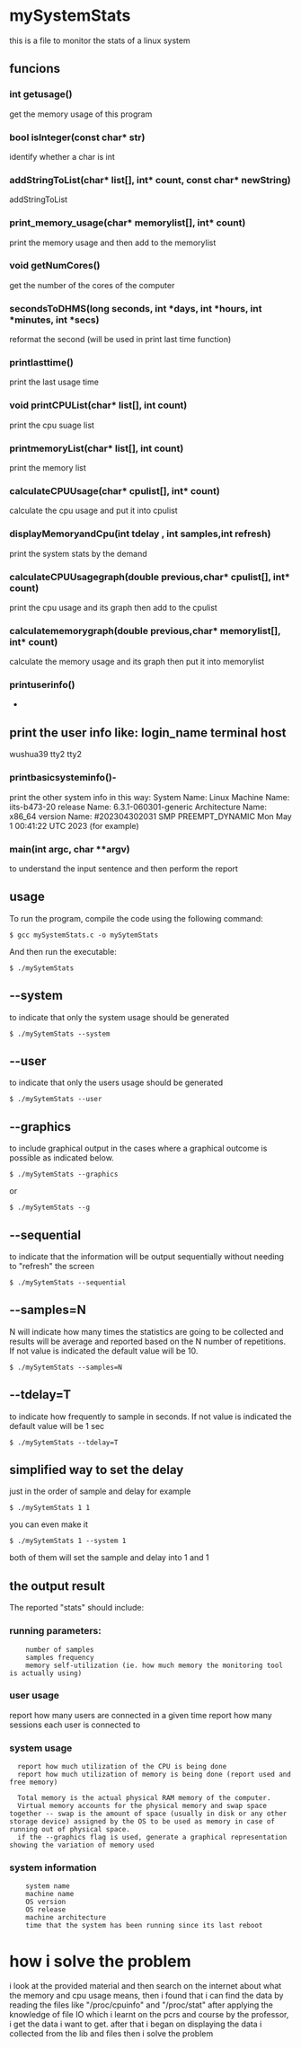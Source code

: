# mySystemStats
this is a file to monitor the stats of a linux system
## funcions
### int getusage()
get the memory usage of this program
### bool isInteger(const char* str)
identify whether a char is int
### addStringToList(char* list[], int* count, const char* newString) 
addStringToList
### print_memory_usage(char* memorylist[], int* count) 
print the memory usage and then add to the memorylist
### void getNumCores()
get the number of the cores of the computer
### secondsToDHMS(long seconds, int *days, int *hours, int *minutes, int *secs)
reformat the second (will be used in print last time function)
### printlasttime() 
print the last usage time
### void printCPUList(char* list[], int count) 
print the cpu suage list
### printmemoryList(char* list[], int count)
print the memory list
### calculateCPUUsage(char* cpulist[], int* count)
calculate the cpu usage and put it into cpulist
### displayMemoryandCpu(int tdelay , int samples,int refresh)
print the system stats by the demand
### calculateCPUUsagegraph(double previous,char* cpulist[], int* count)
print the cpu usage and its graph then add to the cpulist
### calculatememorygraph(double previous,char* memorylist[], int* count)
calculate the memory usage and its graph then put it into memorylist
### printuserinfo()
-
print the user info 
like:
login_name terminal host
--------------------------
wushua39 tty2 tty2
### printbasicsysteminfo()-
print the other system info in this way:
System Name: Linux
Machine Name: iits-b473-20
release Name: 6.3.1-060301-generic
Architecture Name: x86_64
version Name: #202304302031 SMP PREEMPT_DYNAMIC Mon May  1 00:41:22 UTC 2023
(for example)
### main(int argc, char **argv)
to understand the input sentence and then perform the report

## usage

To run the program, compile the code using the following command:

```console
$ gcc mySystemStats.c -o mySytemStats
```
And then run the executable:

```console
$ ./mySytemStats
```
## --system
to indicate that only the system usage should be generated
``` console
$ ./mySytemStats --system
```
## --user
to indicate that only the users usage should be generated
``` console
$ ./mySytemStats --user
```
## --graphics
to include graphical output in the cases where a graphical outcome is possible as indicated below.

``` console
$ ./mySytemStats --graphics
```
or
``` console
$ ./mySytemStats --g
```
## --sequential
to indicate that the information will be output sequentially without needing to "refresh" the screen 
``` console
$ ./mySytemStats --sequential
```
## --samples=N
N will indicate how many times the statistics are going to be collected and results will be average and reported based on the N number of repetitions.
If not value is indicated the default value will be 10.
``` console
$ ./mySytemStats --samples=N
```
## --tdelay=T
to indicate how frequently to sample in seconds.
If not value is indicated the default value will be 1 sec
``` console
$ ./mySytemStats --tdelay=T
```
## simplified way to set the delay
just in the order of sample and delay
for example
``` console
$ ./mySytemStats 1 1
```
you can even make it 
``` console
$ ./mySytemStats 1 --system 1
```
both of them will set the sample and delay into 1 and 1

## the output result
The reported "stats" should include:

### running parameters:
        number of samples
        samples frequency
        memory self-utilization (ie. how much memory the monitoring tool is actually using)
### user usage
  report how many users are connected in a given time
  report how many sessions each user is connected to

### system usage
      report how much utilization of the CPU is being done
      report how much utilization of memory is being done (report used and free memory)

      Total memory is the actual physical RAM memory of the computer.
      Virtual memory accounts for the physical memory and swap space together -- swap is the amount of space (usually in disk or any other storage device) assigned by the OS to be used as memory in case of running out of physical space.
      if the --graphics flag is used, generate a graphical representation showing the variation of memory used
### system information
        system name
        machine name
        OS version
        OS release
        machine architecture
        time that the system has been running since its last reboot
# how i solve the problem 
 i look at the provided material and then search on the internet about what the memory and cpu usage means, then i found that i can find the data by reading the files like "/proc/cpuinfo" and "/proc/stat"
 after applying the knowledge of file IO which i learnt on the pcrs and course by the professor, i get the data i want to get.
 after that i began on displaying the data i collected from the lib and files then i solve the problem 





















